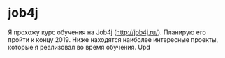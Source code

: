 # job4j

Я прохожу курс обучения на Job4j (http://job4j.ru/). Планирую его пройти к концу 2019.
Ниже находятся наиболее интересные проекты, которые я реализовал во время обучения.
Upd